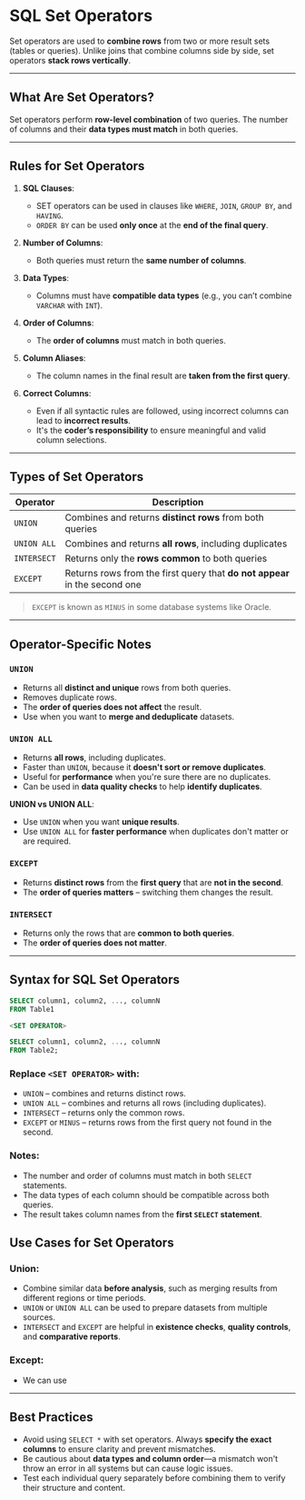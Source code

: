 # SQL Set Operators

Set operators are used to **combine rows** from two or more result sets (tables or queries). Unlike joins that combine columns side by side, set operators **stack rows vertically**.

---

## What Are Set Operators?

Set operators perform **row-level combination** of two queries. The number of columns and their **data types must match** in both queries.

---

## Rules for Set Operators

1. **SQL Clauses**:
   - SET operators can be used in clauses like `WHERE`, `JOIN`, `GROUP BY`, and `HAVING`.
   - `ORDER BY` can be used **only once** at the **end of the final query**.

2. **Number of Columns**:
   - Both queries must return the **same number of columns**.

3. **Data Types**:
   - Columns must have **compatible data types** (e.g., you can’t combine `VARCHAR` with `INT`).

4. **Order of Columns**:
   - The **order of columns** must match in both queries.

5. **Column Aliases**:
   - The column names in the final result are **taken from the first query**.

6. **Correct Columns**:
   - Even if all syntactic rules are followed, using incorrect columns can lead to **incorrect results**.
   - It's the **coder’s responsibility** to ensure meaningful and valid column selections.

---
## Types of Set Operators

| Operator     | Description                                                                 |
|--------------|-----------------------------------------------------------------------------|
| `UNION`      | Combines and returns **distinct rows** from both queries                    |
| `UNION ALL`  | Combines and returns **all rows**, including duplicates                     |
| `INTERSECT`  | Returns only the **rows common** to both queries                            |
| `EXCEPT`     | Returns rows from the first query that **do not appear** in the second one  |

> `EXCEPT` is known as `MINUS` in some database systems like Oracle.

---
## Operator-Specific Notes

### `UNION`
- Returns all **distinct and unique** rows from both queries.
- Removes duplicate rows.
- The **order of queries does not affect** the result.
- Use when you want to **merge and deduplicate** datasets.

### `UNION ALL`
- Returns **all rows**, including duplicates.
- Faster than `UNION`, because it **doesn't sort or remove duplicates**.
- Useful for **performance** when you're sure there are no duplicates.
- Can be used in **data quality checks** to help **identify duplicates**.

**UNION vs UNION ALL**:
- Use `UNION` when you want **unique results**.
- Use `UNION ALL` for **faster performance** when duplicates don't matter or are required.

### `EXCEPT`
- Returns **distinct rows** from the **first query** that are **not in the second**.
- The **order of queries matters** – switching them changes the result.

### `INTERSECT`
- Returns only the rows that are **common to both queries**.
- The **order of queries does not matter**.

---

## Syntax for SQL Set Operators

```sql
SELECT column1, column2, ..., columnN
FROM Table1

<SET OPERATOR>

SELECT column1, column2, ..., columnN
FROM Table2;
```

### Replace `<SET OPERATOR>` with:

- `UNION` – combines and returns distinct rows.
- `UNION ALL` – combines and returns all rows (including duplicates).
- `INTERSECT` – returns only the common rows.
- `EXCEPT` or `MINUS` – returns rows from the first query not found in the second.

### Notes:

- The number and order of columns must match in both `SELECT` statements.
- The data types of each column should be compatible across both queries.
- The result takes column names from the **first `SELECT` statement**.

## Use Cases for Set Operators

### Union:
- Combine similar data **before analysis**, such as merging results from different regions or time periods.
- `UNION` or `UNION ALL` can be used to prepare datasets from multiple sources.
- `INTERSECT` and `EXCEPT` are helpful in **existence checks**, **quality controls**, and **comparative reports**.

### Except:
- We can use 



---

## Best Practices

- Avoid using `SELECT *` with set operators. Always **specify the exact columns** to ensure clarity and prevent mismatches.
- Be cautious about **data types and column order**—a mismatch won't throw an error in all systems but can cause logic issues.
- Test each individual query separately before combining them to verify their structure and content.
